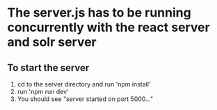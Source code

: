 # The server.js has to be running concurrently with the react server and solr server

## To start the server
1. cd to the server directory and run 'npm install'
2. run 'npm run dev'
3. You should see "server started on port 5000..."